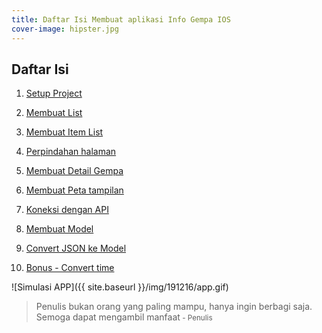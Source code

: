 ```yaml
---
title: Daftar Isi Membuat aplikasi Info Gempa IOS
cover-image: hipster.jpg
---
```


## Daftar Isi ##

1. [Setup Project](www.thengoding.com)

2. [Membuat List](www.thengoding.com)
<!--more-->
3. [Membuat Item List](www.thengoding.com)

4. [Perpindahan halaman](www.thengoding.com)

5. [Membuat Detail Gempa](www.thengoding.com)

6. [Membuat Peta tampilan](www.thengoding.com)

7. [Koneksi dengan API](www.thengoding.com)

8. [Membuat Model](www.thengoding.com)

9. [Convert JSON ke Model](www.thengoding.com)

10. [Bonus - Convert time](www.thengoding.com)

![Simulasi APP]({{ site.baseurl }}/img/191216/app.gif)


>Penulis bukan orang yang paling mampu, hanya ingin berbagi saja. Semoga dapat mengambil manfaat<small> - Penulis</small>